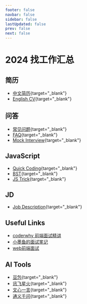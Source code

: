 ```yaml
---
footer: false
navbar: false
sidebar: false
lastUpdated: false
prev: false
next: false
---
```


# 2024 找工作汇总

## 简历

- [中文简历](../internal/resume-zh){target="_blank"}
- [English CV](../internal/resume){target="_blank"}

## 问答

- [常见问题](./qa){target="_blank"}
- [FAQ](./qa-en){target="_blank"}
- [Mock Interview](./mock-interview){target="_blank"}

## JavaScript

- [Quick Coding](./quick-js-coding){target="_blank"}
- [BST](./js-bst){target="_blank"}
- [JS Trick](./js-tricks){target="_blank"}

## JD

- [Job Description](./ba-jd){target="_blank"}

## Useful Links

- [coderwhy 前端面试精讲](https://mp.weixin.qq.com/mp/appmsgalbum?search_click_id=7631180183693145541-1720617779074-3313732247&action=getalbum&album_id=1566035091556974596&__biz=Mzg5MDAzNzkwNA==#wechat_redirect)
- [小墨鱼的面试笔记](https://cchroot.github.io/interview/)
- [web前端面试](https://vue3js.cn/interview/)

## AI Tools

- [豆包](https://doubao.com){target="_blank"}
- [讯飞星火](https://xinghuo.xfyun.cn/desk){target="_blank"}
- [文心一言](https://yiyan.baidu.com/){target="_blank"}
- [通义千问](https://tongyi.aliyun.com/qianwen/){target="_blank"}
